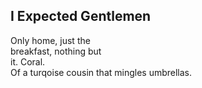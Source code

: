 I Expected Gentlemen
--------------------
Only home, just the  
breakfast, nothing but  
it. Coral.  
Of a turqoise cousin that mingles umbrellas.  
